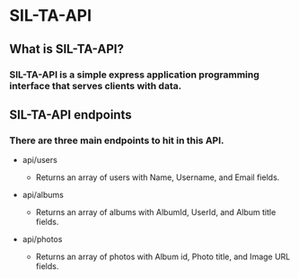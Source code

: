 # SIL-TA-API

## What is SIL-TA-API?

### SIL-TA-API is a simple express application programming interface that serves clients with data.

## SIL-TA-API endpoints

### There are three main endpoints to hit in this API.

* api/users

  - Returns an array of users with Name, Username, and Email fields.

* api/albums

  - Returns an array of albums with AlbumId, UserId, and Album title fields.

* api/photos

  - Returns an array of photos with Album id, Photo title, and Image URL fields.